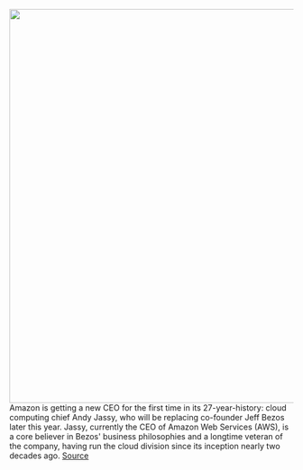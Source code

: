 <img src='https://cdn.vox-cdn.com/thumbor/SzQ6mEhSQ771rIPh2x3tf3jXyVk=/0x0:4533x3022/1200x675/filters:focal(547x1301:1271x2025)/cdn.vox-cdn.com/uploads/chorus_image/image/68763688/1129882599.0.jpg' width='700px' /><br/>
Amazon is getting a new CEO for the first time in its 27-year-history: cloud computing chief Andy Jassy, who will be replacing co-founder Jeff Bezos later this year. Jassy, currently the CEO of Amazon Web Services (AWS), is a core believer in Bezos' business philosophies and a longtime veteran of the company, having run the cloud division since its inception nearly two decades ago.
<a href='https://www.theverge.com/2021/2/3/22264425/amazon-new-ceo-andy-jassy-replacement-jeff-bezos'> Source <a/>